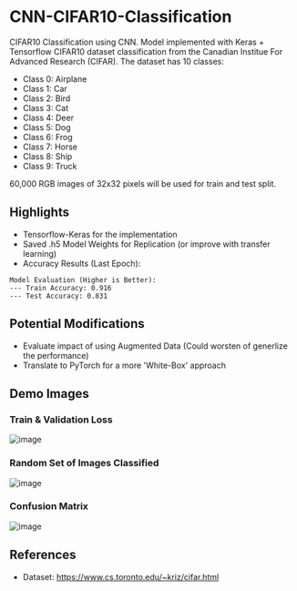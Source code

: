 # CNN-CIFAR10-Classification
CIFAR10 Classification using CNN. Model implemented with Keras + Tensorflow
CIFAR10 dataset classification from the Canadian Institue For Advanced Research (CIFAR). The dataset has 10 classes:
- Class 0: Airplane
- Class 1: Car
- Class 2: Bird
- Class 3: Cat
- Class 4: Deer
- Class 5: Dog
- Class 6: Frog
- Class 7: Horse
- Class 8: Ship
- Class 9: Truck


60,000 RGB images of 32x32 pixels will be used for train and test split.


## Highlights
- Tensorflow-Keras for the implementation
- Saved .h5 Model Weights for Replication (or improve with transfer learning)
- Accuracy Results (Last Epoch):
```
Model Evaluation (Higher is Better): 
--- Train Accuracy: 0.916
--- Test Accuracy: 0.831
```

## Potential Modifications
- Evaluate impact of using Augmented Data (Could worsten of generlize the performance)
- Translate to PyTorch for a more 'White-Box' approach

## Demo Images

### Train & Validation Loss
![image](https://user-images.githubusercontent.com/87340855/219354820-bbfea0fb-7360-46bc-a1fd-f79feba8fdf1.png)

### Random Set of Images Classified
![image](https://user-images.githubusercontent.com/87340855/219354915-3b652c51-04e1-424c-bdb5-cffff747813a.png)

### Confusion Matrix
![image](https://user-images.githubusercontent.com/87340855/219354962-caa49938-2cd4-47e9-9e2f-ad33657a6581.png)


## References
- Dataset: https://www.cs.toronto.edu/~kriz/cifar.html
